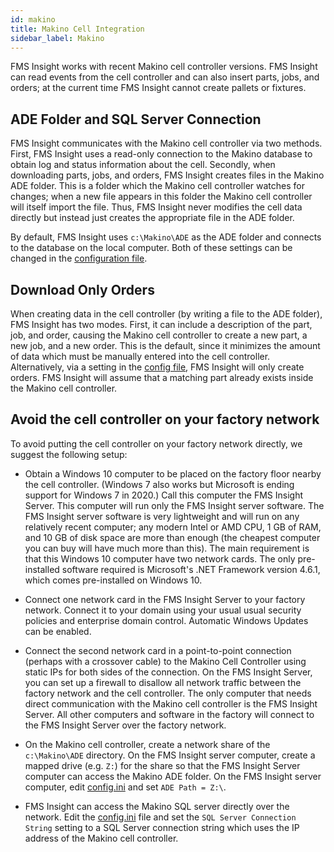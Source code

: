 ```yaml
---
id: makino
title: Makino Cell Integration
sidebar_label: Makino
---
```


FMS Insight works with recent Makino cell controller versions. FMS Insight
can read events from the cell controller and can also insert parts, jobs, and
orders; at the current time FMS Insight cannot create pallets or fixtures.

## ADE Folder and SQL Server Connection

FMS Insight communicates with the Makino cell controller via two methods.
First, FMS Insight uses a read-only connection to the Makino database to
obtain log and status information about the cell. Secondly, when downloading
parts, jobs, and orders, FMS Insight creates files in the Makino ADE folder.
This is a folder which the Makino cell controller watches for changes; when a
new file appears in this folder the Makino cell controller will itself import
the file. Thus, FMS Insight never modifies the cell data directly but instead
just creates the appropriate file in the ADE folder.

By default, FMS Insight uses `c:\Makino\ADE` as the ADE folder and connects
to the database on the local computer. Both of these settings can be changed
in the [configuration file](server-config.md).

## Download Only Orders

When creating data in the cell controller (by writing a file to the ADE
folder), FMS Insight has two modes. First, it can include a description of
the part, job, and order, causing the Makino cell controller to create a new
part, a new job, and a new order. This is the default, since it minimizes the
amount of data which must be manually entered into the cell controller.
Alternatively, via a setting in the [config file](server-config.md), FMS
Insight will only create orders. FMS Insight will assume that a matching part
already exists inside the Makino cell controller.

## Avoid the cell controller on your factory network

To avoid putting the cell controller on your factory network directly, we
suggest the following setup:

* Obtain a Windows 10 computer to be placed on the factory floor nearby the
  cell controller. (Windows 7 also works but Microsoft is ending support for
  Windows 7 in 2020.) Call this computer the FMS Insight Server. This
  computer will run only the FMS Insight server software. The FMS Insight
  server software is very lightweight and will run on any relatively recent
  computer; any modern Intel or AMD CPU, 1 GB of RAM, and 10 GB of disk space
  are more than enough (the cheapest computer you can buy will have much more
  than this). The main requirement is that this Windows 10 computer have two
  network cards. The only pre-installed software required is Microsoft's .NET
  Framework version 4.6.1, which comes pre-installed on Windows 10.

* Connect one network card in the FMS Insight Server to your factory network.
  Connect it to your domain using your usual usual security policies and
  enterprise domain control.  Automatic Windows Updates can be enabled.

* Connect the second network card in a point-to-point connection (perhaps with a
  crossover cable) to the Makino Cell Controller using static IPs
  for both sides of the connection. On the FMS Insight Server, you can set up
  a firewall to disallow all network traffic between the factory network and
  the cell controller. The only computer that needs direct communication with
  the Makino cell controller is the FMS Insight Server. All other computers
  and software in the factory will connect to the FMS Insight Server over the
  factory network.

* On the Makino cell controller,
  create a network share of the `c:\Makino\ADE` directory.  On the FMS Insight server
  computer, create a mapped drive (e.g. `Z:`) for the share so that the FMS Insight Server
  computer can access the Makino ADE folder.  On the FMS Insight server computer, edit
  [config.ini](server-config.md) and set `ADE Path = Z:\`.

* FMS Insight can access the Makino SQL server directly over the network.
  Edit the [config.ini](server-config.md) file and set the `SQL Server
  Connection String` setting to a SQL Server connection string which uses the
  IP address of the Makino cell controller.